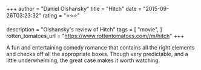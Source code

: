 +++
author = "Daniel Olshansky"
title = "Hitch"
date = "2015-09-26T03:23:32"
rating = "⭐⭐⭐"

description = "Olshansky's review of Hitch"
tags = [
    "movie",
]
rotten_tomatoes_url = "https://www.rottentomatoes.com//m/hitch"
+++

A fun and entertaining comedy romance that contains all the right elements and checks off all the appropriate boxes. Though very predictable, and a little underwhelming, the great case makes it worth watching.
